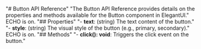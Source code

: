 "# Button API Reference" 
"The Button API Reference provides details on the properties and methods available for the Button component in ElegantUI." 
ECHO is on.
"## Properties" 
"- **text**: (string) The text content of the button." 
"- **style**: (string) The visual style of the button (e.g., primary, secondary)." 
ECHO is on.
"## Methods" 
"- **click(): void**: Triggers the click event on the button." 
